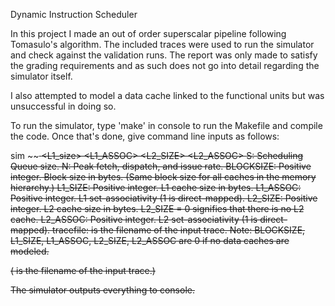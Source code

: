 Dynamic Instruction Scheduler

In this project I made an out of order superscalar pipeline following Tomasulo's algorithm. The included traces were used to run the simulator and check against the validation runs. The report was only made to satisfy the grading requirements and as such does not go into detail regarding the simulator itself.

I also attempted to model a data cache linked to the functional units but was unsuccessful in doing so. 

To run the simulator, type 'make' in console to run the Makefile and compile the code. Once that's done, give command line inputs as follows:

sim ~~<S> <N> <BLOCKSIZE> <L1_size> <L1_ASSOC> <L2_SIZE> <L2_ASSOC> <tracefile>
 S: Scheduling Queue size.
 N: Peak fetch, dispatch, and issue rate.
 BLOCKSIZE: Positive integer. Block size in bytes. (Same block size for all caches in the memory hierarchy.)
 L1_SIZE: Positive integer. L1 cache size in bytes.
 L1_ASSOC: Positive integer. L1 set-associativity (1 is direct-mapped).
 L2_SIZE: Positive integer. L2 cache size in bytes. L2_SIZE = 0 signifies that there is no L2 cache.
 L2_ASSOC: Positive integer. L2 set-associativity (1 is direct-mapped).
 tracefile: is the filename of the input trace.
Note:
BLOCKSIZE, L1_SIZE, L1_ASSOC, L2_SIZE, L2_ASSOC are 0 if no data caches are modeled.

(<tracefile> is the filename of the input trace.) 

The simulator outputs everything to console.